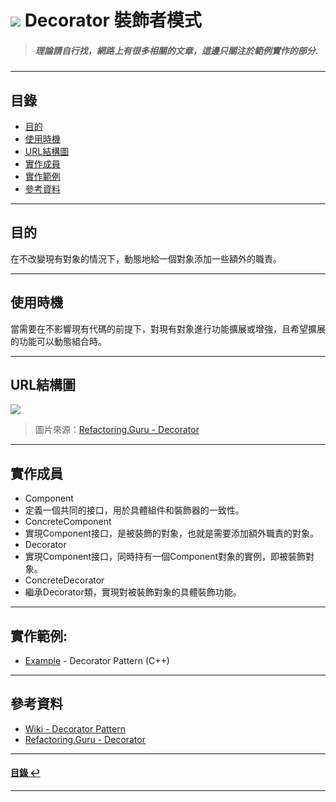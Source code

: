 # ![](https://drive.google.com/uc?id=10INx5_pkhMcYRdx_OO4rXNXxcsvPtBYq) Decorator 裝飾者模式
> ##### 理論請自行找，網路上有很多相關的文章，這邊只關注於範例實作的部分.

---

<!--ts-->
## 目錄
* [目的](#目的)
* [使用時機](#使用時機)
* [URL結構圖](#url結構圖)
* [實作成員](#實作成員)
* [實作範例](#實作範例)
* [參考資料](#參考資料)
<!--te-->

---

## 目的
在不改變現有對象的情況下，動態地給一個對象添加一些額外的職責。

---

## 使用時機
當需要在不影響現有代碼的前提下，對現有對象進行功能擴展或增強，且希望擴展的功能可以動態組合時。

---

## URL結構圖
![](https://drive.google.com/uc?id=1K21D11UZT6zUBPOVl1rfv3rRDzLZOvHJ)
> 圖片來源：[Refactoring.Guru - Decorator](https://refactoring.guru/design-patterns/decorator) 

---

## 實作成員
* Component
 * 定義一個共同的接口，用於具體組件和裝飾器的一致性。
* ConcreteComponent
 * 實現Component接口，是被裝飾的對象，也就是需要添加額外職責的對象。
* Decorator
 * 實現Component接口，同時持有一個Component對象的實例，即被裝飾對象。
* ConcreteDecorator
 * 繼承Decorator類，實現對被裝飾對象的具體裝飾功能。

---

## 實作範例:
- [Example](https://github.com/RC-Dev-Tech/design-pattern-decorator/blob/main/C%2B%2B/main.cpp) - Decorator Pattern (C++)

---

## 參考資料
* [Wiki - Decorator Pattern](https://en.wikipedia.org/wiki/Decorator_pattern) <br>
* [Refactoring.Guru - Decorator](https://refactoring.guru/design-patterns/decorator) <br>

---

<!--ts-->
#### [目錄 ↩](#目錄)
<!--te-->
---
